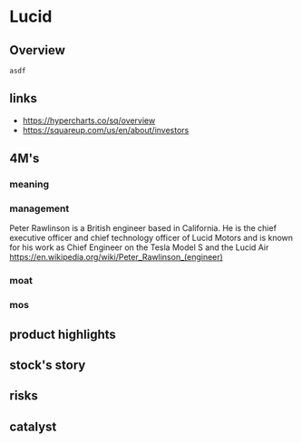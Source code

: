 # Lucid

## Overview
```
asdf
```

## links
- https://hypercharts.co/sq/overview
- https://squareup.com/us/en/about/investors

## 4M's
### meaning

### management
Peter Rawlinson is a British engineer based in California. He is the chief executive officer and chief technology officer of Lucid Motors and is known for his work as Chief Engineer on the Tesla Model S and the Lucid Air
https://en.wikipedia.org/wiki/Peter_Rawlinson_(engineer)

### moat

### mos

## product highlights

## stock's story

## risks

## catalyst
